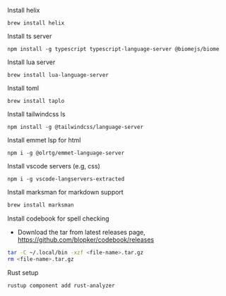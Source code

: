 Install helix
```
brew install helix
```
  
Install ts server
```
npm install -g typescript typescript-language-server @biomejs/biome
```

Install lua server

```
brew install lua-language-server
```

Install toml

```
brew install taplo
```

Install tailwindcss ls
```
npm install -g @tailwindcss/language-server
```

Install emmet lsp for html
```
npm i -g @olrtg/emmet-language-server
```

Install vscode servers (e.g, css)
```
npm i -g vscode-langservers-extracted
```
Install marksman for markdown support
```sh
brew install marksman
```

Install codebook for spell checking

- Download the tar from latest releases page, https://github.com/blopker/codebook/releases
```sh
tar -C ~/.local/bin -xzf <file-name>.tar.gz
rm <file-name>.tar.gz
```

Rust setup
```sh
rustup component add rust-analyzer
```
